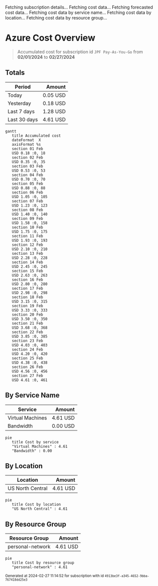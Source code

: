 Fetching subscription details...
Fetching cost data...
Fetching forecasted cost data...
Fetching cost data by service name...
Fetching cost data by location...
Fetching cost data by resource group...
# Azure Cost Overview

> Accumulated cost for subscription id `JPF Pay-As-You-Go` from **02/01/2024** to **02/27/2024**

## Totals

|Period|Amount|
|---|---:|
|Today|0.05 USD|
|Yesterday|0.18 USD|
|Last 7 days|1.28 USD|
|Last 30 days|4.61 USD|

```mermaid
gantt
   title Accumulated cost
   dateFormat  X
   axisFormat %s
   section 01 Feb
   USD 0.18 :0, 18
   section 02 Feb
   USD 0.35 :0, 35
   section 03 Feb
   USD 0.53 :0, 53
   section 04 Feb
   USD 0.70 :0, 70
   section 05 Feb
   USD 0.88 :0, 88
   section 06 Feb
   USD 1.05 :0, 105
   section 07 Feb
   USD 1.23 :0, 123
   section 08 Feb
   USD 1.40 :0, 140
   section 09 Feb
   USD 1.58 :0, 158
   section 10 Feb
   USD 1.75 :0, 175
   section 11 Feb
   USD 1.93 :0, 193
   section 12 Feb
   USD 2.10 :0, 210
   section 13 Feb
   USD 2.28 :0, 228
   section 14 Feb
   USD 2.45 :0, 245
   section 15 Feb
   USD 2.63 :0, 263
   section 16 Feb
   USD 2.80 :0, 280
   section 17 Feb
   USD 2.98 :0, 298
   section 18 Feb
   USD 3.15 :0, 315
   section 19 Feb
   USD 3.33 :0, 333
   section 20 Feb
   USD 3.50 :0, 350
   section 21 Feb
   USD 3.68 :0, 368
   section 22 Feb
   USD 3.85 :0, 385
   section 23 Feb
   USD 4.03 :0, 403
   section 24 Feb
   USD 4.20 :0, 420
   section 25 Feb
   USD 4.38 :0, 438
   section 26 Feb
   USD 4.56 :0, 456
   section 27 Feb
   USD 4.61 :0, 461
```

## By Service Name

|Service|Amount|
|---|---:|
|Virtual Machines|4.61 USD|
|Bandwidth|0.00 USD|

```mermaid
pie
   title Cost by service
   "Virtual Machines" : 4.61
   "Bandwidth" : 0.00
```

## By Location

|Location|Amount|
|---|---:|
|US North Central|4.61 USD|

```mermaid
pie
   title Cost by location
   "US North Central" : 4.61
```

## By Resource Group

|Resource Group|Amount|
|---|---:|
|personal-network|4.61 USD|

```mermaid
pie
   title Cost by resource group
   "personal-network" : 4.61
```

<sup>Generated at 2024-02-27 11:14:52 for subscription with id `4913be3f-a345-4652-9bba-767418dd25e3`</sup>
